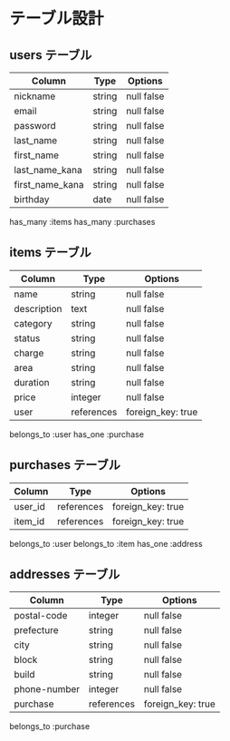 # テーブル設計

## users テーブル

| Column          | Type   | Options    |
| --------------- | ------ | ---------- |
| nickname        | string | null false |
| email           | string | null false |
| password        | string | null false |
| last_name       | string | null false |
| first_name      | string | null false |
| last_name_kana  | string | null false |
| first_name_kana | string | null false |
| birthday        | date   | null false |

has_many :items
has_many :purchases

## items テーブル
| Column      | Type       | Options           |
| ----------- | ---------- | ----------------- |
| name        | string     | null false        |
| description | text       | null false        |
| category    | string     | null false        |
| status      | string     | null false        |
| charge      | string     | null false        |
| area        | string     | null false        |
| duration    | string     | null false        |
| price       | integer    | null false        |
| user        | references | foreign_key: true |

belongs_to :user
has_one :purchase

## purchases テーブル
| Column  | Type       | Options           |
| ------- | ---------- | ----------------- |
| user_id | references | foreign_key: true |
| item_id | references | foreign_key: true |

belongs_to :user
belongs_to :item
has_one :address

## addresses テーブル
| Column       | Type       | Options           |
| ------------ | ---------- | ----------------- |
| postal-code  | integer    | null false        |
| prefecture   | string     | null false        |
| city         | string     | null false        |
| block        | string     | null false        |
| build        | string     | null false        |
| phone-number | integer    | null false        |
| purchase     | references | foreign_key: true |

belongs_to :purchase